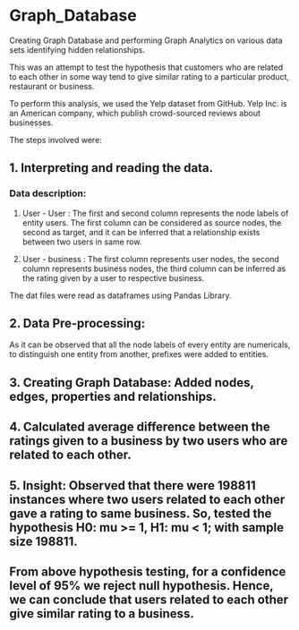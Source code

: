 # Graph_Database
Creating Graph Database and performing Graph Analytics on various data sets identifying hidden relationships.

This was an attempt to test the hypothesis that customers who are related to each other in some way tend to give similar rating to a particular product, restaurant or business.

To perform this analysis, we used the Yelp dataset from GitHub. Yelp Inc. is an American company, which publish crowd-sourced reviews about businesses.

The steps involved were:
 
## 1. Interpreting and reading the data.

### Data description:

1. User - User : The first and second column represents the node labels of entity users. The first column can be considered as source nodes, the second as target, and it can be inferred that a relationship exists between two users in same row.

2. User - business : The first column represents user nodes, the second column represents business nodes, the third column can be inferred as the rating given by a user to respective business.

The dat files were read as dataframes using Pandas Library.

## 2. Data Pre-processing:

As it can be observed that all the node labels of every entity are numericals, to distinguish one entity from another, prefixes were added to entities. 

## 3. Creating Graph Database: Added nodes, edges, properties and relationships.

## 4. Calculated average difference between the ratings given to a business by two users who are related to each other.

## 5. Insight: Observed that there were 198811 instances where two users related to each other gave a rating to same business. So, tested the hypothesis H0: mu >= 1, H1: mu < 1; with sample size 198811.

## From above hypothesis testing, for a confidence level of 95% we reject null hypothesis. Hence, we can conclude that users related to each other give similar rating to a business.
